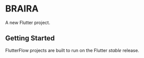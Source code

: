 # BRAIRA

A new Flutter project.

## Getting Started

FlutterFlow projects are built to run on the Flutter _stable_ release.
